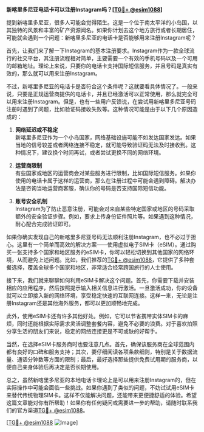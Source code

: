 **新喀里多尼亚电话卡可以注册Instagram吗？[[TG💪+ @esim1088](https://t.me/s/esim1088)]**

提到新喀里多尼亚，很多人可能会觉得陌生。这是一个位于南太平洋的小岛国，以其独特的风景和丰富的矿产资源闻名。如果你计划去这个地方旅行或者长期居住，可能就会遇到一个问题：新喀里多尼亚的电话卡是否能够用来注册Instagram呢？

首先，让我们来了解一下Instagram的基本注册要求。Instagram作为一款全球流行的社交平台，其注册流程相对简单，主要需要一个有效的手机号码以及一个可用的邮箱地址。理论上来说，只要你的电话卡支持国际短信服务，并且号码是真实有效的，那么就可以用来注册Instagram。

不过，新喀里多尼亚的电话卡是否符合这个条件呢？这就要看具体情况了。一般来说，只要是正规运营商提供的电话卡，并且已经激活可以正常使用，那么就完全可以用来注册Instagram。但是，也有一些用户反馈说，在尝试用新喀里多尼亚号码注册时遇到了问题，比如验证码接收失败等。这种情况可能是由于以下几个原因造成的：

1. **网络延迟或不稳定**  
   新喀里多尼亚作为一个小岛国家，网络基础设施可能不如发达国家发达。如果当地的信号较差或者网络连接不稳定，就可能导致验证码无法及时接收到。这种情况下，建议换个时间再试，或者尝试更换不同的网络环境。

2. **运营商限制**  
   有些国家或地区的运营商会对某些服务进行限制，比如国际短信服务。如果你使用的电话卡属于这样的运营商，那么在注册过程中可能会遇到障碍。解决办法是咨询当地运营商客服，确认你的号码是否支持国际短信功能。

3. **账号安全机制**  
   Instagram为了防止恶意注册，可能会对来自某些特定国家或地区的号码采取额外的安全验证步骤。例如，要求上传身份证件照片等。如果遇到这种情况，耐心配合完成验证即可。

如果你确实发现自己的新喀里多尼亚号码无法顺利注册Instagram，也不必过于担心。这里有一个简单而高效的解决方案——使用虚拟电子SIM卡（eSIM）。通过购买一张支持多个国家和地区服务的eSIM卡，你可以轻松切换到其他国家的网络环境，从而避免上述问题。比如，我们推荐的[TG💪+ @esim1088](https://t.me/s/esim1088)，它提供了多种套餐选择，覆盖全球多个国家和地区，非常适合经常跨国旅行的人士使用。

接下来，我们就来聊聊如何利用eSIM卡解决这个问题。首先，你需要下载并安装相应的应用程序，然后按照提示输入相关信息进行激活。一旦激活成功，你的设备就可以立即接入新的网络环境，享受稳定快速的互联网连接。这样一来，无论是注册Instagram还是其他海外服务，都可以更加顺畅地完成。

此外，使用eSIM卡还有许多其他好处。例如，它可以节省携带实体SIM卡的麻烦，同时还能根据实际需求灵活调整套餐内容，避免不必要的浪费。对于喜欢拍照分享生活的朋友们来说，稳定的网络连接更是不可或缺的好帮手。

当然，在选择eSIM卡服务商时也要注意几点。首先，确保该服务商在全球范围内都有良好的口碑和服务支持；其次，要仔细阅读各项条款细则，特别是关于数据流量、通话分钟数等方面的限制；最后，最好选择那些提供免费试用期的服务商，以便自己亲身体验后再决定是否长期使用。

总之，虽然新喀里多尼亚的本地电话卡理论上是可以用来注册Instagram的，但在实际操作中可能会面临一些挑战。如果你遇到了类似的问题，不妨试试用eSIM卡来替代传统物理SIM卡。这样不仅能解决问题，还能带来更便捷舒适的体验。希望这篇文章能对你有所帮助！如果你有任何疑问或需要进一步的帮助，请随时联系我们的官方渠道[TG💪+ @esim1088](https://t.me/s/esim1088)。

[[TG💪+ @esim1088](https://t.me/s/esim1088) ![Image](https://i.postimg.cc/4NQfJmqS/Snipaste-2025-05-13-00-14-12.png)]